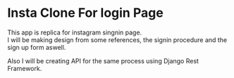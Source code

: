 # Insta Clone For login Page

This app is replica for instagram singnin page. <br />
I will be making design from some references, the signin procedure and the sign up form aswell.<br/>

Also I will be creating API for the same process using Django Rest Framework.
